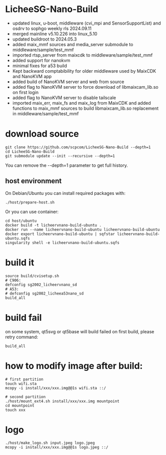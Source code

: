 # LicheeSG-Nano-Build

- updated linux, u-boot, middleware (cvi_mpi and SensorSupportList) and osdrv to sophgo weekly rls 2024.09.11
- merged mainline v5.10.226 into linux_5.10
- updated buildroot to 2024.05.3
- added maix_mmf sources and media_server submodule to middleware/sample/test_mmf
- imported rtsp_server from maixcdk to middleware/sample/test_mmf
- added support for nanokvm
- minimal fixes for a53 build
- Kept backward comptabibility for older middleware used by MaixCDK and NanoKVM app
- added build of NanoKVM server and web from source
- added flag to NanoKVM server to force download of libmaixcam_lib.so on first login
- added flag to NanoKVM server to disable tailscale
- imported maix_err, maix_fs and maix_log from MaixCDK and added functions to maix_mmf sources to build libmaixcam_lib.so replacement in middleware/sample/test_mmf

# download source

```
git clone https://github.com/scpcom/LicheeSG-Nano-Build --depth=1
cd LicheeSG-Nano-Build
git submodule update --init --recursive --depth=1
```
You can remove the --depth=1 parameter to get full history.

## host environment

On Debian/Ubuntu you can install required packages with:
```
./host/prepare-host.sh
```

Or you can use container:

```
cd host/ubuntu
docker build -t licheervnano-build-ubuntu .
docker run --name licheervnano-build-ubuntu licheervnano-build-ubuntu
docker export licheervnano-build-ubuntu | sqfstar licheervnano-build-ubuntu.sqfs
singularity shell -e licheervnano-build-ubuntu.sqfs
```

# build it

```
source build/cvisetup.sh
# C906:
defconfig sg2002_licheervnano_sd
# A53:
# defconfig sg2002_licheea53nano_sd
build_all
```

# build fail

on some system, qt5svg or qt5base will build failed on first build, please retry command:

```
build_all
```

# how to modify image after build:

```
# first partition
touch wifi.sta
mcopy -i install/xxx/xxx.img@@1s wifi.sta ::/

# second partition
./host/mount_ext4.sh install/xxx/xxx.img mountpoint
cd mountpoint
touch xxx
```

# logo

```
./host/make_logo.sh input.jpeg logo.jpeg
mcopy -i install/xxx/xxx.img@@1s logo.jpeg ::/
```
